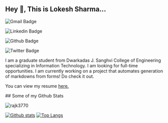 ## Hey 👋, This is Lokesh Sharma...
![Gmail Badge](https://img.shields.io/badge/-Gmail-c14438?style=flat&logo=Gmail&logoColor=white&link=mailto:sharma.lokesh.222001@gmail.com)

![Linkedin Badge](https://img.shields.io/badge/-Linkdlen-0072b1?style=flat&logo=Linkedin&logoColor=white&link=https://www.linkedin.com/in/lokesh-sharma-908857193/)

![Github Badge](https://img.shields.io/badge/-Github-grey?style=flat&logo=github&logoColor=white&link=https://github.com/coder-lokesh/)

![Twitter Badge](https://img.shields.io/badge/-Twitter-00acee?style=flat&logo=twitter&logoColor=white&link=https://twitter.com/lokeshs97047988/)

<p align='left'>I am a graduate student from Dwarkadas J. Sanghvi College of Engineering specializing in Information Technology. I am looking for full-time opportunities. I am currently working on a project that automates generation of markdowns from forms! Do check it out.</p><p align='left'> You can view my resume <a href='https://drive.google.com/file/d/1tXl_kDF-JSeTlRqrp4Xra5AWveSePvYb/view?usp=sharing ' target=_blank><u>here</u>.</a></p>
## Some of my Github Stats
<p align=left> <img src=https://komarev.com/ghpvc/?username=rajk3770 alt=rajk3770 /> </p>

[![Github stats](https://github-readme-stats.vercel.app/api?username=coder-lokesh&show_icons=true&include_all_commits=true)](https://github.com/coder-lokesh/github-readme-stats)
[![Top Langs](https://github-readme-stats.vercel.app/api/top-langs/?username=coder-lokesh&layout=compact)](https://github.com/coder-lokesh/github-readme-stats)
